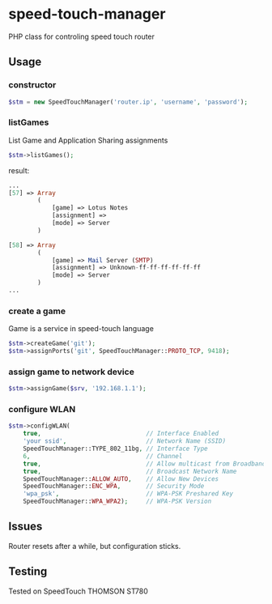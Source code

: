 speed-touch-manager
===================

PHP class for controling speed touch router


## Usage

### constructor

```php
$stm = new SpeedTouchManager('router.ip', 'username', 'password');
```

### listGames

List Game and Application Sharing assignments

```php
$stm->listGames();
```
result:

```php
...
[57] => Array
        (
            [game] => Lotus Notes
            [assignment] =>  
            [mode] => Server
        )

[58] => Array
        (
            [game] => Mail Server (SMTP)
            [assignment] => Unknown-ff-ff-ff-ff-ff-ff
            [mode] => Server
        )
...
```
### create a game

Game is a service in speed-touch language

```php
$stm->createGame('git');
$stm->assignPorts('git', SpeedTouchManager::PROTO_TCP, 9418);
```

### assign game to network device
```php
$stm->assignGame($srv, '192.168.1.1');
```

### configure WLAN
```php
$stm->configWLAN(
	true,                             // Interface Enabled
	'your ssid',                      // Network Name (SSID)
	SpeedTouchManager::TYPE_802_11bg, // Interface Type
	6,                                // Channel
	true,                             // Allow multicast from Broadband Network
	true,                             // Broadcast Network Name
	SpeedTouchManager::ALLOW_AUTO,    // Allow New Devices
	SpeedTouchManager::ENC_WPA,       // Security Mode
	'wpa_psk', 						  // WPA-PSK Preshared Key
	SpeedTouchManager::WPA_WPA2);     // WPA-PSK Version
```

## Issues

Router resets after a while, but configuration sticks.

## Testing

Tested on SpeedTouch THOMSON ST780
